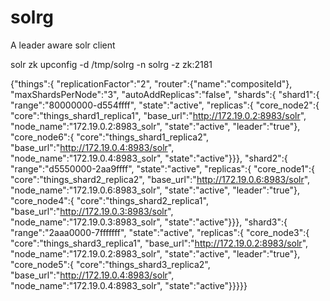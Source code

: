 # solrg
A leader aware solr client


solr zk upconfig -d /tmp/solrg -n solrg -z zk:2181

{"things":{
    "replicationFactor":"2",
    "router":{"name":"compositeId"},
    "maxShardsPerNode":"3",
    "autoAddReplicas":"false",
    "shards":{
      "shard1":{
        "range":"80000000-d554ffff",
        "state":"active",
        "replicas":{
    "core_node2":{
            "core":"things_shard1_replica1",
            "base_url":"http://172.19.0.2:8983/solr",
            "node_name":"172.19.0.2:8983_solr",
            "state":"active",
            "leader":"true"},
          "core_node6":{
            "core":"things_shard1_replica2",
            "base_url":"http://172.19.0.4:8983/solr",
            "node_name":"172.19.0.4:8983_solr",
            "state":"active"}}},
      "shard2":{
        "range":"d5550000-2aa9ffff",
        "state":"active",
        "replicas":{
    "core_node1":{
            "core":"things_shard2_replica2",
            "base_url":"http://172.19.0.6:8983/solr",
            "node_name":"172.19.0.6:8983_solr",
            "state":"active",
            "leader":"true"},
          "core_node4":{
            "core":"things_shard2_replica1",
            "base_url":"http://172.19.0.3:8983/solr",
            "node_name":"172.19.0.3:8983_solr",
            "state":"active"}}},
      "shard3":{
        "range":"2aaa0000-7fffffff",
        "state":"active",
        "replicas":{
          "core_node3":{
            "core":"things_shard3_replica1",
            "base_url":"http://172.19.0.2:8983/solr",
            "node_name":"172.19.0.2:8983_solr",
            "state":"active",
            "leader":"true"},
          "core_node5":{
            "core":"things_shard3_replica2",
            "base_url":"http://172.19.0.4:8983/solr",
            "node_name":"172.19.0.4:8983_solr",
            "state":"active"}}}}}

